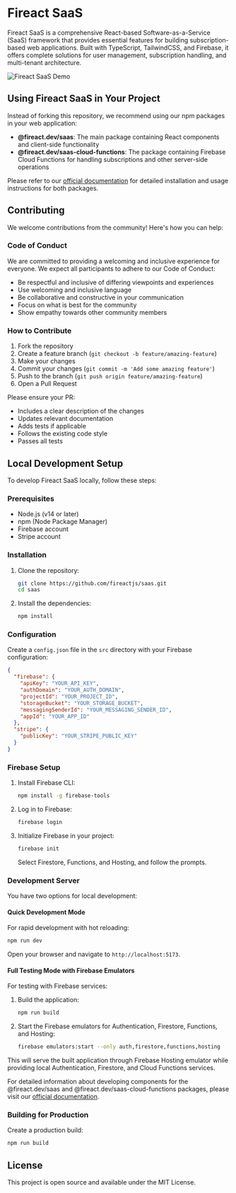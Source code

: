 # Fireact SaaS

Fireact SaaS is a comprehensive React-based Software-as-a-Service (SaaS) framework that provides essential features for building subscription-based web applications. Built with TypeScript, TailwindCSS, and Firebase, it offers complete solutions for user management, subscription handling, and multi-tenant architecture.

![Fireact SaaS Demo](https://fireact.dev/img/demos/saas-demo.png)

## Using Fireact SaaS in Your Project

Instead of forking this repository, we recommend using our npm packages in your web application:

- **@fireact.dev/saas**: The main package containing React components and client-side functionality
- **@fireact.dev/saas-cloud-functions**: The package containing Firebase Cloud Functions for handling subscriptions and other server-side operations

Please refer to our [official documentation](https://docs.fireact.dev/saas/) for detailed installation and usage instructions for both packages.

## Contributing

We welcome contributions from the community! Here's how you can help:

### Code of Conduct

We are committed to providing a welcoming and inclusive experience for everyone. We expect all participants to adhere to our Code of Conduct:

- Be respectful and inclusive of differing viewpoints and experiences
- Use welcoming and inclusive language
- Be collaborative and constructive in your communication
- Focus on what is best for the community
- Show empathy towards other community members

### How to Contribute

1. Fork the repository
2. Create a feature branch (`git checkout -b feature/amazing-feature`)
3. Make your changes
4. Commit your changes (`git commit -m 'Add some amazing feature'`)
5. Push to the branch (`git push origin feature/amazing-feature`)
6. Open a Pull Request

Please ensure your PR:
- Includes a clear description of the changes
- Updates relevant documentation
- Adds tests if applicable
- Follows the existing code style
- Passes all tests

## Local Development Setup

To develop Fireact SaaS locally, follow these steps:

### Prerequisites
- Node.js (v14 or later)
- npm (Node Package Manager)
- Firebase account
- Stripe account

### Installation
1. Clone the repository:
   ```bash
   git clone https://github.com/fireactjs/saas.git
   cd saas
   ```

2. Install the dependencies:
   ```bash
   npm install
   ```

### Configuration
Create a `config.json` file in the `src` directory with your Firebase configuration:

```json
{
  "firebase": {
    "apiKey": "YOUR_API_KEY",
    "authDomain": "YOUR_AUTH_DOMAIN",
    "projectId": "YOUR_PROJECT_ID",
    "storageBucket": "YOUR_STORAGE_BUCKET",
    "messagingSenderId": "YOUR_MESSAGING_SENDER_ID",
    "appId": "YOUR_APP_ID"
  },
  "stripe": {
    "publicKey": "YOUR_STRIPE_PUBLIC_KEY"
  }
}
```

### Firebase Setup
1. Install Firebase CLI:
   ```bash
   npm install -g firebase-tools
   ```

2. Log in to Firebase:
   ```bash
   firebase login
   ```

3. Initialize Firebase in your project:
   ```bash
   firebase init
   ```
   Select Firestore, Functions, and Hosting, and follow the prompts.

### Development Server

You have two options for local development:

#### Quick Development Mode
For rapid development with hot reloading:
```bash
npm run dev
```
Open your browser and navigate to `http://localhost:5173`.

#### Full Testing Mode with Firebase Emulators
For testing with Firebase services:

1. Build the application:
   ```bash
   npm run build
   ```

2. Start the Firebase emulators for Authentication, Firestore, Functions, and Hosting:
   ```bash
   firebase emulators:start --only auth,firestore,functions,hosting
   ```

This will serve the built application through Firebase Hosting emulator while providing local Authentication, Firestore, and Cloud Functions services.

For detailed information about developing components for the @fireact.dev/saas and @fireact.dev/saas-cloud-functions packages, please visit our [official documentation](https://docs.fireact.dev/saas/).

### Building for Production
Create a production build:
```bash
npm run build
```

## License
This project is open source and available under the MIT License.
